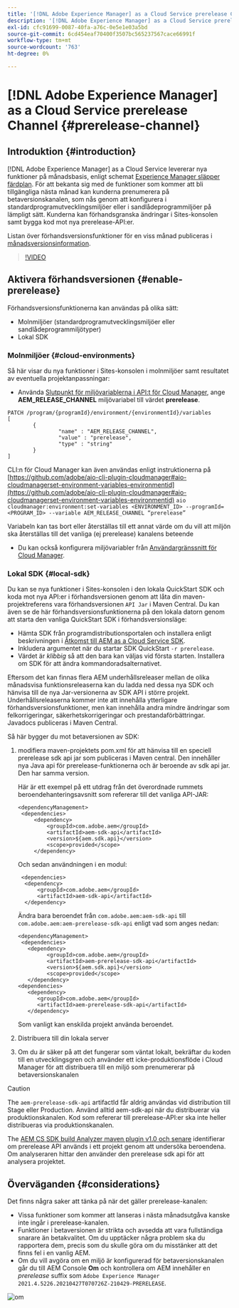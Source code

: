 ```yaml
---
title: '[!DNL Adobe Experience Manager] as a Cloud Service prerelease Channel'
description: '[!DNL Adobe Experience Manager] as a Cloud Service prerelease Channel'
exl-id: cfc91699-0087-40fa-a76c-0e5e1e03a5bd
source-git-commit: 6cd454eaf70400f3507bc565237567cace66991f
workflow-type: tm+mt
source-wordcount: '763'
ht-degree: 0%

---
```


# [!DNL Adobe Experience Manager] as a Cloud Service prerelease Channel {#prerelease-channel}


## Introduktion {#introduction}

[!DNL Adobe Experience Manager] as a Cloud Service levererar nya funktioner på månadsbasis, enligt schemat [Experience Manager släpper färdplan](https://experienceleague.adobe.com/docs/experience-manager-release-information/aem-release-updates/update-releases-roadmap.html?lang=en#aem-as-cloud-service). För att bekanta sig med de funktioner som kommer att bli tillgängliga nästa månad kan kunderna prenumerera på betaversionskanalen, som nås genom att konfigurera i standardprogramutvecklingsmiljöer eller i sandlådeprogrammiljöer på lämpligt sätt. Kunderna kan förhandsgranska ändringar i Sites-konsolen samt bygga kod mot nya prerelease-API:er.

Listan över förhandsversionsfunktioner för en viss månad publiceras i [månadsversionsinformation](/help/release-notes/release-notes-cloud/release-notes-current.md).

>[!VIDEO](/help/release-notes/assets/prerelease-overview.mp4)

## Aktivera förhandsversionen {#enable-prerelease}

Förhandsversionsfunktionerna kan användas på olika sätt:

* Molnmiljöer (standardprogramutvecklingsmiljöer eller sandlådeprogrammiljötyper)
* Lokal SDK

### Molnmiljöer {#cloud-environments}

Så här visar du nya funktioner i Sites-konsolen i molnmiljöer samt resultatet av eventuella projektanpassningar:

* Använda [Slutpunkt för miljövariablerna i API:t för Cloud Manager](https://www.adobe.io/apis/experiencecloud/cloud-manager/api-reference.html#/Variables/patchEnvironmentVariables), ange **AEM_RELEASE_CHANNEL** miljövariabel till värdet **prerelease**.

```
PATCH /program/{programId}/environment/{environmentId}/variables
[
        {
                "name" : "AEM_RELEASE_CHANNEL",
                "value" : "prerelease",
                "type" : "string"
        }
]
```

CLI:n för Cloud Manager kan även användas enligt instruktionerna på [https://github.com/adobe/aio-cli-plugin-cloudmanager#aio-cloudmanagerset-environment-variables-environmentid](https://github.com/adobe/aio-cli-plugin-cloudmanager#aio-cloudmanagerset-environment-variables-environmentid)
```aio cloudmanager:environment:set-variables <ENVIRONMENT_ID> --programId=<PROGRAM_ID> --variable AEM_RELEASE_CHANNEL “prerelease”```


Variabeln kan tas bort eller återställas till ett annat värde om du vill att miljön ska återställas till det vanliga (ej prerelease) kanalens beteende

* Du kan också konfigurera miljövariabler från [Användargränssnitt för Cloud Manager](/help/implementing/cloud-manager/environment-variables.md).

### Lokal SDK {#local-sdk}

Du kan se nya funktioner i Sites-konsolen i den lokala QuickStart SDK och koda mot nya API:er i förhandsversionen genom att låta din maven-projektreferens vara förhandsversionen `API Jar` i Maven Central. Du kan även se de här förhandsversionsfunktionerna på den lokala datorn genom att starta den vanliga QuickStart SDK i förhandsversionsläge:

* Hämta SDK från programdistributionsportalen och installera enligt beskrivningen i [Åtkomst till AEM as a Cloud Service SDK](/help/implementing/developing/introduction/aem-as-a-cloud-service-sdk.md).
* Inkludera argumentet när du startar SDK QuickStart `-r prerelease`.
* Värdet är *klibbig* så att den bara kan väljas vid första starten. Installera om SDK för att ändra kommandoradsalternativet.

Eftersom det kan finnas flera AEM underhållsreleaser mellan de olika månadsvisa funktionsreleaserna kan du ladda ned dessa nya SDK och hänvisa till de nya Jar-versionerna av SDK API i större projekt. Underhållsreleaserna kommer inte att innehålla ytterligare förhandsversionsfunktioner, men kan innehålla andra mindre ändringar som felkorrigeringar, säkerhetskorrigeringar och prestandaförbättringar.
Javadocs publiceras i Maven Central.

Så här bygger du mot betaversionen av SDK:

1. modifiera maven-projektets pom.xml för att hänvisa till en speciell prerelease sdk api jar som publiceras i Maven central. Den innehåller nya Java api för prerelease-funktionerna och är beroende av sdk api jar. Den har samma version.

   Här är ett exempel på ett utdrag från det överordnade rummets beroendehanteringsavsnitt som refererar till det vanliga API-JAR:

   ```
   <dependencyManagement>
    <dependencies>
        <dependency>
            <groupId>com.adobe.aem</groupId>
            <artifactId>aem-sdk-api</artifactId>
            <version>${aem.sdk.api}</version>
            <scope>provided</scope>
        </dependency>
   ```

   Och sedan användningen i en modul:

   ```
    <dependencies>
     <dependency>
         <groupId>com.adobe.aem</groupId>
         <artifactId>aem-sdk-api</artifactId>
     </dependency>
   ```

   Ändra bara beroendet från `com.adobe.aem:aem-sdk-api` till `com.adobe.aem:aem-prerelease-sdk-api` enligt vad som anges nedan:

   ```
   <dependencyManagement>
    <dependencies>
      <dependency>
            <groupId>com.adobe.aem</groupId>
            <artifactId>aem-prerelease-sdk-api</artifactId>
            <version>${aem.sdk.api}</version>
            <scope>provided</scope>
      </dependency>
   <dependencies>
      <dependency>
         <groupId>com.adobe.aem</groupId>
         <artifactId>aem-prerelease-sdk-api</artifactId>
      </dependency>
   ```

   Som vanligt kan enskilda projekt använda beroendet.

1. Distribuera till din lokala server
1. Om du är säker på att det fungerar som väntat lokalt, bekräftar du koden till en utvecklingsgren och använder ett icke-produktionsflöde i Cloud Manager för att distribuera till en miljö som prenumererar på betaversionskanalen

>[!CAUTION]
> 
> The `aem-prerelease-sdk-api` artifactId får aldrig användas vid distribution till Stage eller Production. Använd alltid aem-sdk-api när du distribuerar via produktionskanalen. Kod som refererar till prerelease-API:er ska inte heller distribueras via produktionskanalen.

The [AEM CS SDK build Analyzer maven plugin v1.0 och senare](https://experienceleague.adobe.com/docs/experience-manager-core-components/using/developing/archetype/build-analyzer-maven-plugin.html?lang=en#developing) identifierar om prerelease API används i ett projekt genom att undersöka beroendena. Om analyseraren hittar den använder den prerelease sdk api för att analysera projektet.

## Överväganden {#considerations}

Det finns några saker att tänka på när det gäller prerelease-kanalen:

* Vissa funktioner som kommer att lanseras i nästa månadsutgåva kanske inte ingår i prerelease-kanalen.
* Funktioner i betaversionen är strikta och avsedda att vara fullständiga snarare än betakvalitet. Om du upptäcker några problem ska du rapportera dem, precis som du skulle göra om du misstänker att det finns fel i en vanlig AEM.
* Om du vill avgöra om en miljö är konfigurerad för betaversionskanalen går du till AEM Console **Om** och kontrollera om AEM innehåller en *prerelease* suffix som ```Adobe Experience Manager 2021.4.5226.20210427T070726Z-210429-PRERELEASE```.

![om](/help/release-notes/assets/about.png)
